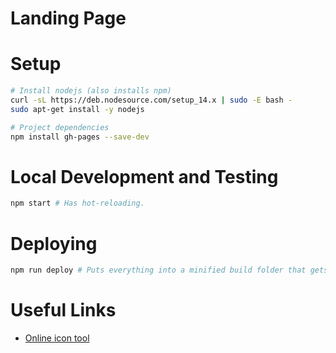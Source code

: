 # Landing Page

# Setup
```bash
# Install nodejs (also installs npm)
curl -sL https://deb.nodesource.com/setup_14.x | sudo -E bash -
sudo apt-get install -y nodejs

# Project dependencies
npm install gh-pages --save-dev
```

# Local Development and Testing
```bash
npm start # Has hot-reloading.
```

# Deploying
```bash
npm run deploy # Puts everything into a minified build folder that gets served to gh-pages branch.
```

# Useful Links
- [Online icon tool](https://icoconvert.com/)

